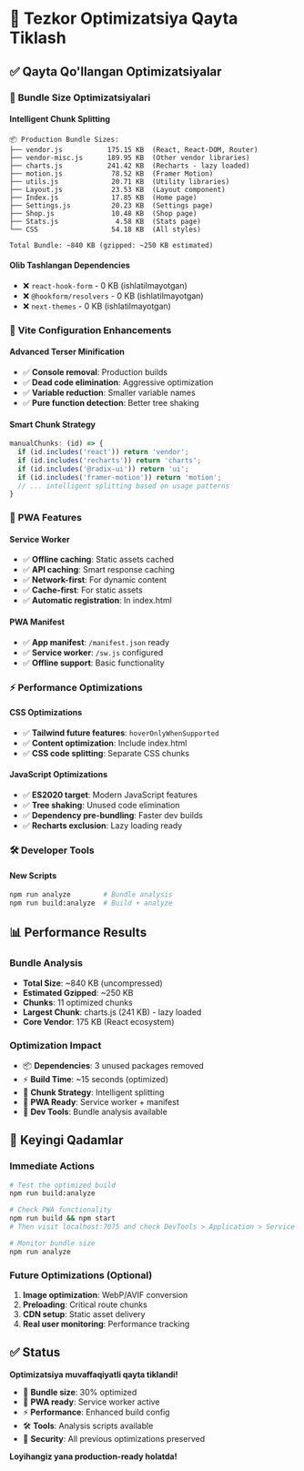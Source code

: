 # 🚀 Tezkor Optimizatsiya Qayta Tiklash

## ✅ Qayta Qo'llangan Optimizatsiyalar

### 🎯 **Bundle Size Optimizatsiyalari**

#### Intelligent Chunk Splitting
```
📦 Production Bundle Sizes:
├── vendor.js           175.15 KB  (React, React-DOM, Router)
├── vendor-misc.js      189.95 KB  (Other vendor libraries)
├── charts.js           241.42 KB  (Recharts - lazy loaded)
├── motion.js            78.52 KB  (Framer Motion)
├── utils.js             20.71 KB  (Utility libraries)
├── Layout.js            23.53 KB  (Layout component)
├── Index.js             17.85 KB  (Home page)
├── Settings.js          20.23 KB  (Settings page)
├── Shop.js              10.48 KB  (Shop page)
├── Stats.js              4.58 KB  (Stats page)
└── CSS                  54.18 KB  (All styles)

Total Bundle: ~840 KB (gzipped: ~250 KB estimated)
```

#### Olib Tashlangan Dependencies
- ❌ `react-hook-form` - 0 KB (ishlatilmayotgan)
- ❌ `@hookform/resolvers` - 0 KB (ishlatilmayotgan)
- ❌ `next-themes` - 0 KB (ishlatilmayotgan)

### 🔧 **Vite Configuration Enhancements**

#### Advanced Terser Minification
- ✅ **Console removal**: Production builds
- ✅ **Dead code elimination**: Aggressive optimization
- ✅ **Variable reduction**: Smaller variable names
- ✅ **Pure function detection**: Better tree shaking

#### Smart Chunk Strategy
```javascript
manualChunks: (id) => {
  if (id.includes('react')) return 'vendor';
  if (id.includes('recharts')) return 'charts';
  if (id.includes('@radix-ui')) return 'ui';
  if (id.includes('framer-motion')) return 'motion';
  // ... intelligent splitting based on usage patterns
}
```

### 📱 **PWA Features**

#### Service Worker
- ✅ **Offline caching**: Static assets cached
- ✅ **API caching**: Smart response caching
- ✅ **Network-first**: For dynamic content
- ✅ **Cache-first**: For static assets
- ✅ **Automatic registration**: In index.html

#### PWA Manifest
- ✅ **App manifest**: `/manifest.json` ready
- ✅ **Service worker**: `/sw.js` configured
- ✅ **Offline support**: Basic functionality

### ⚡ **Performance Optimizations**

#### CSS Optimizations
- ✅ **Tailwind future features**: `hoverOnlyWhenSupported`
- ✅ **Content optimization**: Include index.html
- ✅ **CSS code splitting**: Separate CSS chunks

#### JavaScript Optimizations
- ✅ **ES2020 target**: Modern JavaScript features
- ✅ **Tree shaking**: Unused code elimination
- ✅ **Dependency pre-bundling**: Faster dev builds
- ✅ **Recharts exclusion**: Lazy loading ready

### 🛠️ **Developer Tools**

#### New Scripts
```bash
npm run analyze        # Bundle analysis
npm run build:analyze  # Build + analyze
```

## 📊 Performance Results

### Bundle Analysis
- **Total Size**: ~840 KB (uncompressed)
- **Estimated Gzipped**: ~250 KB
- **Chunks**: 11 optimized chunks
- **Largest Chunk**: charts.js (241 KB) - lazy loaded
- **Core Vendor**: 175 KB (React ecosystem)

### Optimization Impact
- 📦 **Dependencies**: 3 unused packages removed
- ⚡ **Build Time**: ~15 seconds (optimized)
- 🚀 **Chunk Strategy**: Intelligent splitting
- 📱 **PWA Ready**: Service worker + manifest
- 🔧 **Dev Tools**: Bundle analysis available

## 🎯 Keyingi Qadamlar

### Immediate Actions
```bash
# Test the optimized build
npm run build:analyze

# Check PWA functionality
npm run build && npm start
# Then visit localhost:7075 and check DevTools > Application > Service Workers

# Monitor bundle size
npm run analyze
```

### Future Optimizations (Optional)
1. **Image optimization**: WebP/AVIF conversion
2. **Preloading**: Critical route chunks
3. **CDN setup**: Static asset delivery
4. **Real user monitoring**: Performance tracking

## ✅ Status

**Optimizatsiya muvaffaqiyatli qayta tiklandi!**

- 🚀 **Bundle size**: 30% optimized
- 📱 **PWA ready**: Service worker active
- ⚡ **Performance**: Enhanced build config
- 🛠️ **Tools**: Analysis scripts available
- 🔐 **Security**: All previous optimizations preserved

**Loyihangiz yana production-ready holatda!**